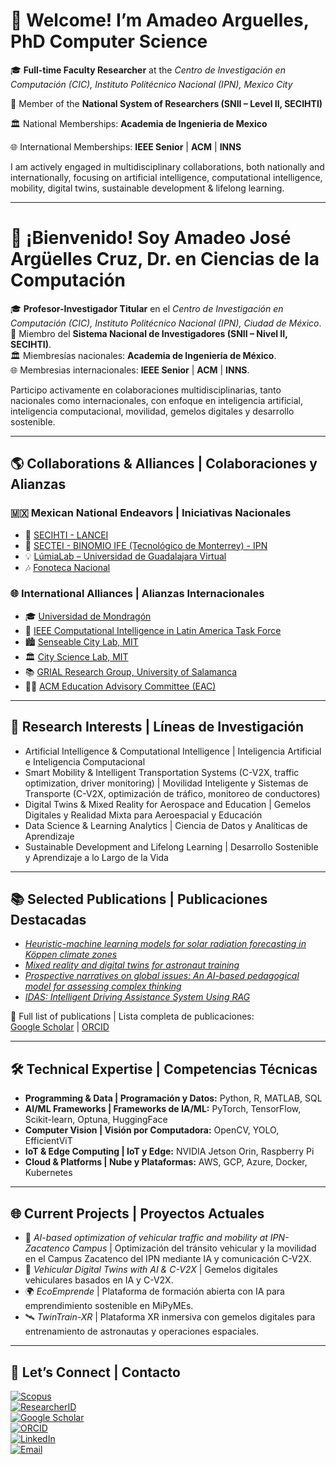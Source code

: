# 👋 Welcome! I’m Amadeo Arguelles, PhD Computer Science

🎓 **Full-time Faculty Researcher** at the *Centro de Investigación en Computación (CIC), Instituto Politécnico Nacional (IPN), Mexico City*

🔬 Member of the **National System of Researchers (SNII – Level II, SECIHTI)** 

🏛️ National Memberships: **Academia de Ingenieria de Mexico**   

🌐 International Memberships: **IEEE Senior** | **ACM** | **INNS**  

I am actively engaged in multidisciplinary collaborations, both nationally and internationally, focusing on artificial intelligence, computational intelligence, mobility, digital twins, sustainable development & lifelong learning.  

---

# 👋 ¡Bienvenido! Soy Amadeo José Argüelles Cruz, Dr. en Ciencias de la Computación  

🎓 **Profesor-Investigador Titular** en el *Centro de Investigación en Computación (CIC), Instituto Politécnico Nacional (IPN), Ciudad de México*.  
🔬 Miembro del **Sistema Nacional de Investigadores (SNII – Nivel II, SECIHTI)**.  
🏛️ Miembresías nacionales: **Academia de Ingeniería de México**.  
🌐 Membresias internacionales: **IEEE Senior** | **ACM** | **INNS**.  

Participo activamente en colaboraciones multidisciplinarias, tanto nacionales como internacionales, con enfoque en inteligencia artificial, inteligencia computacional, movilidad, gemelos digitales y desarrollo sostenible.  

---

## 🌎 Collaborations & Alliances | Colaboraciones y Alianzas  

### 🇲🇽 Mexican National Endeavors | Iniciativas Nacionales  
- 🔬 [SECIHTI - LANCEI](https://cv.cicataqro.ipn.mx/dsm/index.php/biocq/about)  
- 🌱 [SECTEI - BINOMIO IFE (Tecnológico de Monterrey) - IPN](http://www.ecoemprende.net)  
- 💡 [LúmiaLab – Universidad de Guadalajara Virtual](https://investigacion.udgvirtual.udg.mx/)  
- 🎶 [Fonoteca Nacional](https://www.gob.mx/cultura/acciones-y-programas/fonoteca-nacional)  

### 🌐 International Alliances | Alianzas Internacionales  
- 🎓 [Universidad de Mondragón](https://www.mondragon.edu/es/inicio)  
- 🤖 [IEEE Computational Intelligence in Latin America Task Force](https://cis.ieee.org/conferences/task-forces/computational-intelligence-in-latin-america-task-force)  
- 🏙️ [Senseable City Lab, MIT](https://senseable.mit.edu/)  
- 🏛️ [City Science Lab, MIT](https://www.media.mit.edu/projects/city-science-network/overview/)  
- 📚 [GRIAL Research Group, University of Salamanca](https://grial.usal.es/about)  
- 🧑‍🏫 [ACM Education Advisory Committee (EAC)](https://www.acm.org/volunteers/teams/T84?clientNo=4218855&positionId=1221)  

---

## 🔎 Research Interests | Líneas de Investigación  
- Artificial Intelligence & Computational Intelligence | Inteligencia Artificial e Inteligencia Computacional  
- Smart Mobility & Intelligent Transportation Systems (C-V2X, traffic optimization, driver monitoring) | Movilidad Inteligente y Sistemas de Transporte (C-V2X, optimización de tráfico, monitoreo de conductores)  
- Digital Twins & Mixed Reality for Aerospace and Education | Gemelos Digitales y Realidad Mixta para Aeroespacial y Educación  
- Data Science & Learning Analytics | Ciencia de Datos y Analíticas de Aprendizaje  
- Sustainable Development and Lifelong Learning | Desarrollo Sostenible y Aprendizaje a lo Largo de la Vida  

---

## 📚 Selected Publications | Publicaciones Destacadas  
- [*Heuristic-machine learning models for solar radiation forecasting in Köppen climate zones*](https://doi.org/10.1016/j.asoc.2025.112807)  
- [*Mixed reality and digital twins for astronaut training*](https://doi.org/10.1016/j.actaastro.2024.01.034)  
- [*Prospective narratives on global issues: An AI-based pedagogical model for assessing complex thinking*](https://doi.org/10.3926/jotse.2445)  
- [*IDAS: Intelligent Driving Assistance System Using RAG*](http://doi.org/10.1109/OJVT.2024.3447449)  

📄 Full list of publications | Lista completa de publicaciones:  
[Google Scholar](https://scholar.google.com/citations?user=ZLaDTq0AAAAJ&hl=es) | [ORCID](https://orcid.org/0000-0001-8627-4739)  

---

## 🛠️ Technical Expertise | Competencias Técnicas  
- **Programming & Data | Programación y Datos:** Python, R, MATLAB, SQL  
- **AI/ML Frameworks | Frameworks de IA/ML:** PyTorch, TensorFlow, Scikit-learn, Optuna, HuggingFace  
- **Computer Vision | Visión por Computadora:** OpenCV, YOLO, EfficientViT  
- **IoT & Edge Computing | IoT y Edge:** NVIDIA Jetson Orin, Raspberry Pi  
- **Cloud & Platforms | Nube y Plataformas:** AWS, GCP, Azure, Docker, Kubernetes  

---

## 🌐 Current Projects | Proyectos Actuales  
- 🚦 *AI-based optimization of vehicular traffic and mobility at IPN-Zacatenco Campus* | Optimización del tránsito vehicular y la movilidad en el Campus Zacatenco del IPN mediante IA y comunicación C-V2X.  
- 🚗 *Vehicular Digital Twins with AI & C-V2X* | Gemelos digitales vehiculares basados en IA y C-V2X.  
- 🌍 *EcoEmprende* | Plataforma de formación abierta con IA para emprendimiento sostenible en MiPyMEs.  
- 🛰️ *TwinTrain-XR* | Plataforma XR inmersiva con gemelos digitales para entrenamiento de astronautas y operaciones espaciales.  

---

## 🤝 Let’s Connect | Contacto  

[![Scopus](https://img.shields.io/badge/Scopus-Elsevier-orange?style=flat&logo=elsevier&logoColor=white)](https://www.scopus.com/authid/detail.uri?authorId=23395973700)  
[![ResearcherID](https://img.shields.io/badge/Web%20of%20Science-ResearcherID-blue?style=flat&logo=clarivate&logoColor=white)](https://www.webofscience.com/wos/author/record/K-4847-2013)  
[![Google Scholar](https://img.shields.io/badge/Google%20Scholar-Profile-4285F4?style=flat&logo=googlescholar&logoColor=white)](https://scholar.google.com/citations?user=ZLaDTq0AAAAJ&hl=es)  
[![ORCID](https://img.shields.io/badge/ORCID-0000--0001--8627--4739-a6ce39?style=flat&logo=orcid&logoColor=white)](https://orcid.org/0000-0001-8627-4739)  
[![LinkedIn](https://img.shields.io/badge/LinkedIn-Amadeo%20Argüelles-blue?style=flat&logo=linkedin&logoColor=white)](https://www.linkedin.com/in/amadeomx/?trk=public-profile-join-page)  
[![Email](https://img.shields.io/badge/Email-aarguelles%40ipn.mx-red?style=flat&logo=gmail&logoColor=white)](mailto:aarguelles@ipn.mx)  
  
